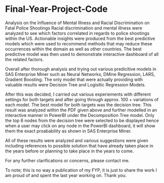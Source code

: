 # Final-Year-Project-Code
Analysis on the Influence of Mental Illness and Racial Discrimination on Fatal Police Shootings
Racial discrimination and mental illness were analyzed to see which factors correlated in regards to police shootings within the US. Actionable insights were produced from the best predictive models which were used to recommend methods that may reduce these occurrences within the domain as well as other countries. The best predictive model was then used to demonstrate interactive dashboard of all the related factors. 


Overall after thorough analysis and trying out various predicitive models in SAS Enterprise Miner such as Neural Networks, DMine Regression, LARS, Gradient Boosting. The only model that were actually providing with valuable results were Decision Tree and Logisitic Regression Models.

After this was decided, I carried out various experiements with different settings for both targets and after going through approx. 100 + variations of each model. The best model for both targets was the decision tree. This result was analyzed within the PDF given above and further modelled in an interactive manner in PowerBI under the Decomposition Tree model. Only the top 6 nodes from the decision tree were selected to be displayed hence when a user may click on any node in the PowerBI dashboard, it will show them the exact proabability as shown in SAS Enterprise Miner. 

All of these results were analyzed and various suggestions were given including references to possible solution that have already taken place in the years before or planning to take place in the years to come.

For any further clarifications or concerns, please contact me.

To note; this is no way a publication of my FYP, it is just to share the work I am proud of and spent the last year working on. Thank you.
